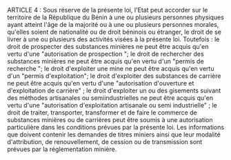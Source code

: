 ARTICLE 4 : Sous réserve de la présente loi, l'Etat peut accorder
sur le territoire de la République du Bénin à une ou plusieurs personnes
physiques ayant atteint l'âge de la majorité ou à une ou plusieurs
personnes morales, qu'elles soient de nationalité ou de droit béninois
ou étranger, le droit de se livrer à une ou plusieurs des activités
visées à la présente loi. Toutefois :
le droit de prospecter des substances minières ne peut être acquis
qu'en vertu d'une "autorisation de prospection ";
le droit de rechercher des substances minières ne peut être acquis
qu'en vertu d'un "permis de recherche ";
le droit d'exploiter une mine ne peut être acquis qu'en vertu d'un
"permis d'exploitation";
le droit d'exploiter des substances de carrière ne peut être acquis
qu'en vertu d'une "autorisation d'ouverture et d'exploitation de
carrière" ;
le droit d'exploiter un ou des gisements suivant des méthodes
artisanales ou semiindustrielles ne peut être acquis qu'en vertu
d'une "autorisation d'exploitation artisanale ou semi industrielle"
;
le droit de traiter, transporter, transformer et de faire le commerce
de substances minières ou de carrières peut être soumis à une
autorisation particulière dans les conditions prévues par la présente
loi.
Les informations que doivent contenir les demandes de titres miniers
ainsi que leur modalité d'attribution, de renouvellement, de cession ou
de transmission sont prévues par la réglementation minière.